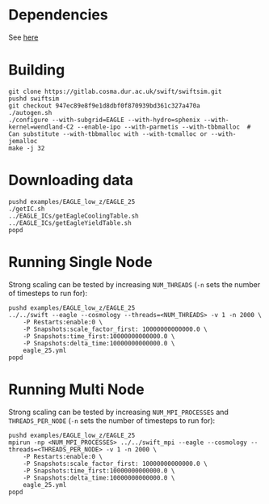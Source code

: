 
# Dependencies
See [here](../deps.markdown)


# Building


    git clone https://gitlab.cosma.dur.ac.uk/swift/swiftsim.git
    pushd swiftsim
    git checkout 947ec89e8f9e1d8dbf0f870939bd361c327a470a
    ./autogen.sh
    ./configure --with-subgrid=EAGLE --with-hydro=sphenix --with-kernel=wendland-C2 --enable-ipo --with-parmetis --with-tbbmalloc  # Can substitute --with-tbbmalloc with --with-tcmalloc or --with-jemalloc
    make -j 32 

# Downloading data


    pushd examples/EAGLE_low_z/EAGLE_25
    ./getIC.sh
    ../EAGLE_ICs/getEagleCoolingTable.sh
    ../EAGLE_ICs/getEagleYieldTable.sh
    popd


# Running Single Node
Strong scaling can be tested by increasing `NUM_THREADS` (`-n` sets the number of timesteps to run for):


    pushd examples/EAGLE_low_z/EAGLE_25
    ../../swift --eagle --cosmology --threads=<NUM_THREADS> -v 1 -n 2000 \
        -P Restarts:enable:0 \
        -P Snapshots:scale_factor_first: 10000000000000.0 \
        -P Snapshots:time_first:10000000000000.0 \
        -P Snapshots:delta_time:10000000000000.0 \
        eagle_25.yml
    popd


# Running Multi Node
Strong scaling can be tested by increasing `NUM_MPI_PROCESSES` and `THREADS_PER_NODE` (`-n` sets the number of timesteps to run for):


    pushd examples/EAGLE_low_z/EAGLE_25
    mpirun -np <NUM_MPI_PROCESSES> ../../swift_mpi --eagle --cosmology --threads=<THREADS_PER_NODE> -v 1 -n 2000 \
        -P Restarts:enable:0 \
        -P Snapshots:scale_factor_first: 10000000000000.0 \
        -P Snapshots:time_first:10000000000000.0 \
        -P Snapshots:delta_time:10000000000000.0 \
        eagle_25.yml
    popd

